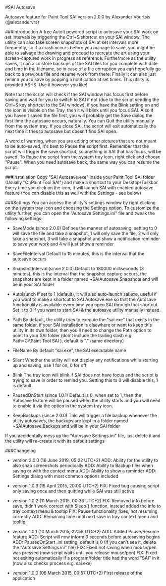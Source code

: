 #SAI Autosave

Autosave feature for Paint Tool SAI
version 2.0.0 by Alexander Vourtsis (@alexandervrs)


###Introduction
A free AutoIt powered script to autosave your SAI work on set intervals by triggering the Ctrl+S shortcut on your SAI window.
The utility can also take screen snapshots of SAI at set intervals more frequently, so if a crash occurs before you manage to save, you might be able to salvage the drawing and proceed to recreate the art using your screen-captured work in progress as reference. 
Furthermore as the utility saves, it can also store backups of the SAI files for you complete with date and time in the filename, so in case of a file corruption you can hopefully go back to a previous file and resume work from there.
Finally it can also just remind you to save by popping a notification at set times.
This utility is provided AS-IS. Use it however you like!

Note that the script will check if the SAI window has focus first before saving and wait for you to switch to SAI if not (due to the script sending the Ctrl+S key shortcut to the SAI window), if you have the Blink setting on and the icon is visible on the Tray, then it will blink until you focus SAI. Also if you haven't saved the file first, you will probably get the Save dialog the first time the autosave occurs, naturally. You can Quit the utility manually from the system tray. If you close SAI, the script will exit automatically the next time it tries to autosave but doesn't find SAI open.

A word of warning, when you are editing other pictures that are not meant to be auto-saved, it's best to Pause the script first. Remember that the script will trigger the save shortcut, so anything in SAI that has focus, will be saved. To Pause the script from the system tray icon, right click and choose "Pause". When you need autosave back, the same way you can resume the script.

###Installation
Copy "SAI Autosave.exe" inside your Paint Tool SAI folder (Usually "C:\Paint Tool SAI") and make a shortcut to your Desktop/Taskbar. Every time you click on the icon, it will launch SAI with enabled autosave feature (You can disable this as well with the Settings - see below)


###Settings
You can access the utility's settings window by right clicking on the system tray icon and choosing the Settings option.
To customize the utility further, you can open the "Autosave Settings.ini" file and tweak the following settings:

* SaveMode (since 2.0.0)
Defines the manner of autosaving, setting to 0 will save the file and take a snapshot, 1 will only save the file, 2 will only take a snapshot, 3 will take a snapshot and show a notification reminder to save your work and 4 will just show a reminder

* SaveFileInterval
Default to 15 minutes, this is the interval that the autosave occurs

* SnapshotInterval (since 2.0.0)
Default to 180000 milliseconds (3 minutes), this is the interval that the snapshot capture occurs, the snapshots are kept in a folder named ~SAIAutosave.Snapshots and will be in your SAI folder

* Autolaunch
If set to 1 (default), it will also auto-launch sai.exe, useful if you want to make a shortcut to SAI Autosave.exe so that the Autosave functionality is available every time you open SAI through that shortcut.
Set it to 0 if you want to start SAI & the autosave utility manually instead.

* Path
By default, the utility tries to execute the "sai.exe" that exists in the same folder, if your SAI installation is elsewhere or want to keep this utility in its own folder, then you'll need to change the Path option to point to your SAI folder (don't include the trailing slash e.g. Path=C:\Paint Tool SAI ), default is "." (same directory)

* FileName
By default "sai.exe", the SAI executable name

* Silent
Whether the utility will not display any notifications while starting up and saving, use 1 for on, 0 for off

* Blink
The tray icon will blink if SAI does not have focus and the script is trying to save in order to remind you. Setting this to 0 will disable this, 1 is default.

* PausedOnStart (since 1.0.1)
Default is 0, when set to 1, then the Autosave feature will be paused when the utility starts and you will need to enable it via the option in the system tray icon.

* KeepBackups (since 2.0.0)
This will trigger a file backup whenever the utility autosaves, the backups are kept in a folder named ~SAIAutosave.Backups and will be in your SAI folder

If you accidentally mess up the "Autosave Settings.ini" file, just delete it and the utility will re-create it with its default settings


###Changelog
* version 2.0.0 (16 June 2019, 05:22 UTC+2)
ADD: Ability for the utility to also snap screenshots periodically
ADD: Ability to Backup files when saving or with the context menu
ADD: Ability to show a reminder
ADD: Settings dialog with most common options included

* version 1.0.3 (19 April 2015, 20:00 UTC+2)
FIX: Fixed bug causing script only saving once and then quitting while SAI was still active

* version 1.0.2 (11 March 2015, 00:36 UTC+2)
FIX: Removed info before save, didn't work correct with Sleep() function, instead added the info to tray context menu & tooltip
FIX: Pause functionality fixes, not resuming correctly
ADD: Remaining time until next save in tray context menu and tooltip

* version 1.0.1 (10 March 2015, 22:58 UTC+2)
ADD: Added Pause/Resume feature
ADD: Script will now inform 3 seconds before autosaving begins
ADD: PausedOnStart .ini setting, default is 0 (If you can't see it, delete the "Autosave Settings.ini" file)
FIX: Fixed not saving when mouse/pen was pressed (now script waits until you release mouse/pen)
FIX: Fixed not exiting automatically if a program/folder title had the word "SAI" in it (now also checks process e.g. sai.exe)

* version 1.0.0 (09 March 2015, 00:57 UTC+2)
First release of the application
